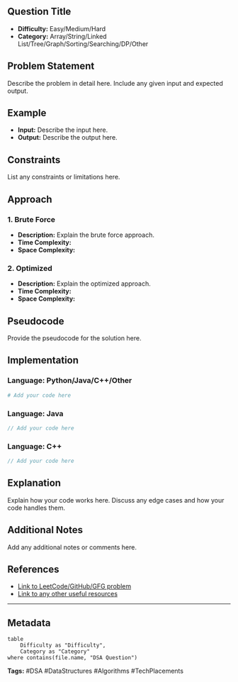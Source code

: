 
## Question Title
- **Difficulty:** Easy/Medium/Hard
- **Category:** Array/String/Linked List/Tree/Graph/Sorting/Searching/DP/Other

## Problem Statement
Describe the problem in detail here. Include any given input and expected output.

## Example
- **Input:** Describe the input here.
- **Output:** Describe the output here.

## Constraints
List any constraints or limitations here.

## Approach
### 1. Brute Force
- **Description:** Explain the brute force approach.
- **Time Complexity:** 
- **Space Complexity:** 

### 2. Optimized
- **Description:** Explain the optimized approach.
- **Time Complexity:** 
- **Space Complexity:** 

## Pseudocode
Provide the pseudocode for the solution here.

## Implementation
### Language: Python/Java/C++/Other
```python
# Add your code here
```

### Language: Java
```java
// Add your code here
```

### Language: C++
```cpp
// Add your code here
```

## Explanation
Explain how your code works here. Discuss any edge cases and how your code handles them.

## Additional Notes
Add any additional notes or comments here.

## References
- [Link to LeetCode/GitHub/GFG problem](#)
- [Link to any other useful resources](#)

---

## Metadata
```dataview
table
    Difficulty as "Difficulty",
    Category as "Category"
where contains(file.name, "DSA Question")
```

**Tags:** #DSA #DataStructures #Algorithms #TechPlacements